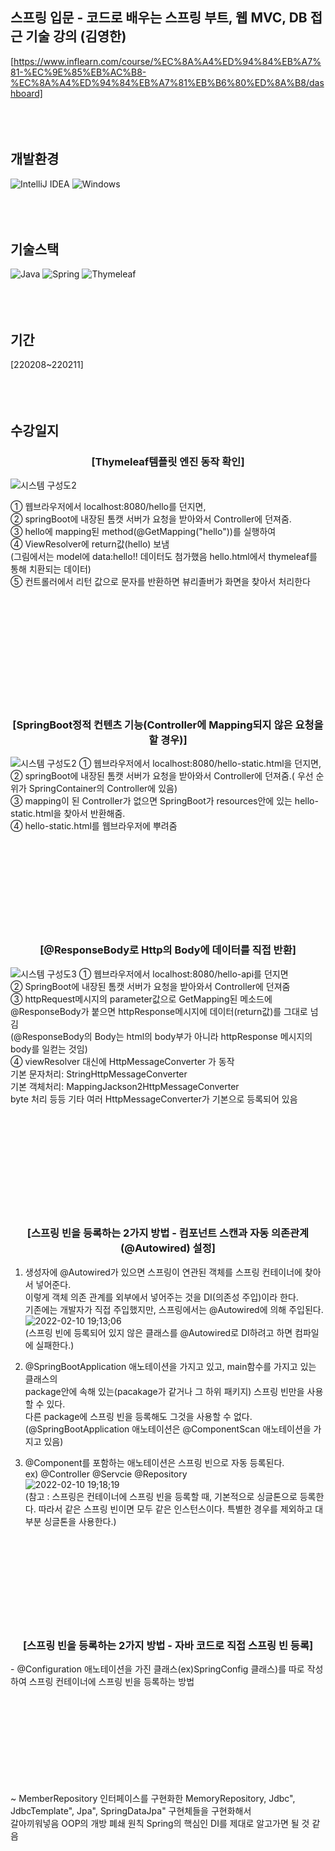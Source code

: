 ## 스프링 입문 - 코드로 배우는 스프링 부트, 웹 MVC, DB 접근 기술 강의 (김영한)
[https://www.inflearn.com/course/%EC%8A%A4%ED%94%84%EB%A7%81-%EC%9E%85%EB%AC%B8-%EC%8A%A4%ED%94%84%EB%A7%81%EB%B6%80%ED%8A%B8/dashboard]
<br /><br /><br /><br />
 
 
## 개발환경
![IntelliJ IDEA](https://img.shields.io/badge/IntelliJIDEA-000000.svg?style=for-the-badge&logo=intellij-idea&logoColor=white)
![Windows](https://img.shields.io/badge/Windows-0078D6?style=for-the-badge&logo=windows&logoColor=white)
<br /><br /><br /><br />

## 기술스택
![Java](https://img.shields.io/badge/java-%23ED8B00.svg?style=for-the-badge&logo=java&logoColor=white)
![Spring](https://img.shields.io/badge/spring-%236DB33F.svg?style=for-the-badge&logo=spring&logoColor=white)
![Thymeleaf](https://img.shields.io/badge/Thymeleaf-%23005C0F.svg?style=for-the-badge&logo=Thymeleaf&logoColor=white)
<br /><br /><br /><br />

## 기간
[220208~220211]
<br /><br /><br /><br />

## 수강일지
<div align="center"><h3>
[Thymeleaf템플릿 엔진 동작 확인]
 </h3></div>

![시스템 구성도2](https://user-images.githubusercontent.com/28974240/152991297-57ef60c6-d985-43aa-a933-d628ac121348.png)


① 웹브라우저에서 localhost:8080/hello를 던지면, <br />
② springBoot에 내장된 톰캣 서버가 요청을 받아와서 Controller에 던져줌. <br />
③ hello에 mapping된 method(@GetMapping("hello"))를 실행하여<br />
④ ViewResolver에 return값(hello) 보냄<br />
(그림에서는 model에 data:hello!! 데이터도 첨가했음 hello.html에서 thymeleaf를 통해 치환되는 데이터)<br />
⑤ 컨트롤러에서 리턴 값으로 문자를 반환하면 뷰리졸버가 화면을 찾아서 처리한다

<br /><br /><br /><br /><br /><br /><br /><br /><br /><br />
<div align="center"><h3>
[SpringBoot정적 컨텐츠 기능(Controller에 Mapping되지 않은 요청을 할 경우)]
</h3></div>
 
![시스템 구성도2](https://user-images.githubusercontent.com/28974240/153049551-c8395642-b580-4a48-af85-0554b0c9db13.png)
① 웹브라우저에서 localhost:8080/hello-static.html을 던지면, <br />
② springBoot에 내장된 톰캣 서버가 요청을 받아와서 Controller에 던져줌.( 우선 순위가 SpringContainer의 Controller에 있음)<br />
③ mapping이 된 Controller가 없으면 SpringBoot가 resources안에 있는 hello-static.html을 찾아서 반환해줌.<br />
④ hello-static.html를 웹브라우저에 뿌려줌
<br /><br /><br /><br /><br /><br /><br /><br /><br /><br />


<div align="center"><h3>
[@ResponseBody로 Http의 Body에 데이터를 직접 반환]
</h3></div>

![시스템 구성도3](https://user-images.githubusercontent.com/28974240/153072050-eddbaf2d-6539-42dc-bbeb-0c3cdfcaf57b.png)
① 웹브라우저에서 localhost:8080/hello-api를 던지면<br />
② SpringBoot에 내장된 톰캣 서버가 요청을 받아와서 Controller에 던져줌<br />
③ httpRequest메시지의 parameter값으로 GetMapping된 메소드에 @ResponseBody가 붙으면 httpResponse메시지에 데이터(return값)를 그대로 넘김<br />
(@ResponseBody의 Body는 html의 body부가 아니라 httpResponse 메시지의 body를 일컫는 것임)<br />
④ viewResolver 대신에 HttpMessageConverter 가 동작<br />
기본 문자처리: StringHttpMessageConverter<br />
기본 객체처리: MappingJackson2HttpMessageConverter<br />
byte 처리 등등 기타 여러 HttpMessageConverter가 기본으로 등록되어 있음<br />
<br /><br /><br /><br /><br /><br /><br /><br /><br /><br />

<div align="center"><h3>
[스프링 빈을 등록하는 2가지 방법 - 컴포넌트 스캔과 자동 의존관계(@Autowired) 설정]
</h3></div>

1. 생성자에 @Autowired가 있으면 스프링이 연관된 객체를 스프링 컨테이너에 찾아서 넣어준다.<br />
이렇게 객체 의존 관계를 외부에서 넣어주는 것을 DI(의존성 주입)이라 한다.<br />
기존에는 개발자가 직접 주입했지만, 스프링에서는 @Autowired에 의해 주입된다.<br />
![2022-02-10 19;13;06](https://user-images.githubusercontent.com/28974240/153385906-91516b7f-72cf-4dcd-87d2-917e8fa9495e.PNG)<br />
(스프링 빈에 등록되어 있지 않은 클래스를 @Autowired로 DI하려고 하면 컴파일에 실패한다.)<br />


2. @SpringBootApplication 애노테이션을 가지고 있고, main함수를 가지고 있는 클래스의<br /> 
package안에 속해 있는(pacakage가 같거나 그 하위 패키지) 스프링 빈만을 사용할 수 있다.<br />
다른 package에 스프링 빈을 등록해도 그것을 사용할 수 없다.<br />
(@SpringBootApplication 애노테이션은 @ComponentScan 애노테이션을 가지고 있음)<br />

3. @Component를 포함하는 애노테이션은 스프링 빈으로 자동 등록된다. <br />
ex) @Controller @Servcie @Repository<br />
![2022-02-10 19;18;19](https://user-images.githubusercontent.com/28974240/153386615-620d6332-ac8c-44c0-91c7-e95df052a104.PNG)<br />
(참고 : 스프링은 컨테이너에 스프링 빈을 등록할 때, 기본적으로 싱글톤으로 등록한다. 따라서 같은 스프링 빈이면 모두 같은 인스턴스이다. 특별한 경우를 제외하고 대부분 싱글톤을 사용한다.)
<br /><br /><br /><br /><br /><br /><br /><br /><br /><br />
 

<div align="center"><h3>
[스프링 빈을 등록하는 2가지 방법 - 자바 코드로 직접 스프링 빈 등록]
</h3></div>
- @Configuration 애노테이션을 가진 클래스(ex)SpringConfig 클래스)를 따로 작성하여 스프링 컨테이너에 스프링 빈을 등록하는 방법 
<br /><br /><br /><br /><br /><br /><br /><br /><br /><br />

~ MemberRepository 인터페이스를 구현화한 MemoryRepository, Jdbc", JdbcTemplate", Jpa", SpringDataJpa" 구현체들을 구현화해서<br />
갈아끼워넣음 OOP의 개방 폐쇄 원칙 Spring의 핵심인 DI를 제대로 알고가면 될 것 같음
